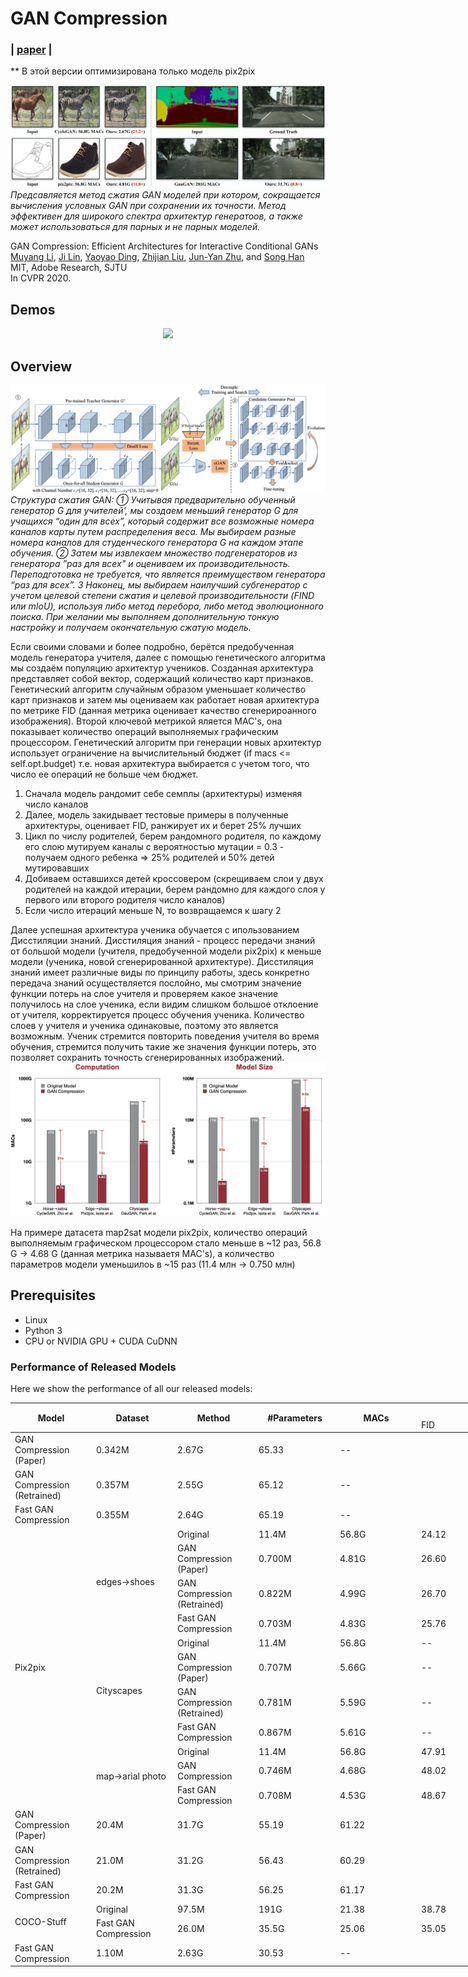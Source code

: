 # GAN Compression
### | [paper](https://arxiv.org/abs/2003.08936) |

** В этой версии оптимизирована только модель pix2pix

![teaser](imgs/teaser.png)
*Предсавляется метод сжатия GAN моделей при котором, сокращается вычисления условных GAN при сохранении их точности. Метод эффективен для широкого спектра архитектур генератоов, а также может использоваться для парных и не парных моделей.*

GAN Compression: Efficient Architectures for Interactive Conditional GANs<br>
[Muyang Li](https://lmxyy.me/), [Ji Lin](http://linji.me/), [Yaoyao Ding](https://yaoyaoding.com/), [Zhijian Liu](http://zhijianliu.com/), [Jun-Yan Zhu](https://www.cs.cmu.edu/~junyanz/), and [Song Han](https://songhan.mit.edu/)<br>
MIT, Adobe Research, SJTU<br>
In CVPR 2020.  

## Demos
<p align="center">
  <img src="imgs/demo_xavier.gif" width=600>
</p>

## Overview

![overview](imgs/overview.png)*Структура сжатия GAN: ① Учитывая предварительно обученный генератор G для учителей', мы создаем меньший генератор G для учащихся “один для всех”, который содержит все возможные номера каналов карты путем распределения веса. Мы выбираем разные номера каналов для студенческого генератора G на каждом этапе обучения. ② Затем мы извлекаем множество подгенераторов из генератора ”раз для всех" и оцениваем их производительность. Переподготовка не требуется, что является преимуществом генератора “раз для всех”. 3 Наконец, мы выбираем наилучший субгенератор с учетом целевой степени сжатия и целевой производительности (FIND или mIoU), используя либо метод перебора, либо метод эволюционного поиска. При желании мы выполняем дополнительную тонкую настройку и получаем окончательную сжатую модель.*

Если своими словами и более подробно, берётся предобученная модель генератора учителя, далее с помощью генетического алгоритма мы создаём популяцию архитектур учеников. Созданная архитектура представляет собой вектор, содержащий количество карт признаков. Генетический алгоритм случайным образом уменьшает количество карт признаков и затем мы оцениваем как работает новая архитектура по метрике FID (данная метрика оценивает качество сгенерироанного изображения). Второй ключевой метрикой яляется MAC's, она показывает количество операций выполняемых графическим процессором. Генетический алгоритм при генерации новых архитектур использует ограничение на вычислительный бюджет (if macs <= self.opt.budget) т.е. новая архитектура выбирается с учетом того, что число ее операций не больше чем бюджет. 
1) Сначала модель рандомит себе семплы (архитектуры) изменяя число каналов 
2) Далее, модель закидывает тестовые примеры в полученные архитектуры, оценивает FID, ранжирует их и берет 25% лучших
3) Цикл по числу родителей, берем рандомного родителя, по каждому его слою мутируем каналы с вероятностью мутации = 0.3 - получаем одного ребенка => 25% родителей и 50% детей мутировавших
4) Добиваем оставшихся детей кроссовером (скрещиваем слои у двух родителей на каждой итерации, берем рандомно для каждого слоя у первого или второго родителя число каналов) 
5) Если число итераций меньше N, то возвращаемся к шагу 2

Далее успешная архитектура ученика обучается с ипользованием Дисстиляции знаний. Дисстиляция знаний - процесс передачи знаний от большой модели (учителя, предобученной модели pix2pix) к меньше модели (ученика, новой сгенерированной архитектуре). Дисстиляция знаний имеет различные виды по принципу работы, здесь конкретно передача знаний осуществляется послойно, мы смотрим значение функции потерь на слое учителя и проверяем какое значение получилось на слое ученика, если видим слишком большое отклоение от учителя, корректируется процесс обучения ученика. Количество слоев у учителя и ученика одинаковые, поэтому это является возможным. Ученик стремится повторить поведения учителя во время обучения, стремится получить такие же значения функции потерь, это позволяет сохранить точность сгенерированных изображений.
![performance](imgs/performance.jpeg)

На примере датасета map2sat модели pix2pix, количество операций выполняемым графическом процессором стало меньше в ~12 раз, 56.8 G -> 4.68 G (данная метрика называетя MAC's), а количество параметров модели уменьшилоь в ~15 раз (11.4 млн -> 0.750 млн) 

## Prerequisites

* Linux
* Python 3
* CPU or NVIDIA GPU + CUDA CuDNN

### Performance of Released Models

Here we show the performance of all our released models:

<table style="undefined;table-layout: fixed; width: 868px">
<colgroup>
<col style="width: 130px">
<col style="width: 130px">
<col style="width: 130px">
<col style="width: 130px">
<col style="width: 130px">
<col style="width: 109px">
<col style="width: 109px">
</colgroup>
<thead>
  <tr>
    <th rowspan="2">Model</th>
    <th rowspan="2">Dataset</th>
    <th rowspan="2">Method</th>
    <th rowspan="2">#Parameters</th>
    <th rowspan="2">MACs</th>
    <th colspan="2">Metric</th>
  </tr>
  <tr>
    <td>FID</td>
    <td>mIoU</td>
  </tr>
</thead>
<tbody>
  <tr>
    <td>GAN Compression (Paper)</td>
    <td>0.342M</td>
    <td>2.67G</td>
    <td>65.33</td>
    <td>--</td>
  </tr>
  <tr>
    <td>GAN Compression (Retrained)</td>
    <td>0.357M</td>
    <td>2.55G</td>
    <td>65.12</td>
    <td>--</td>
  </tr>
  <tr>
    <td>Fast GAN Compression</td>
    <td>0.355M</td>
    <td>2.64G</td>
    <td>65.19</td>
    <td>--</td>
  </tr>
  <tr>
    <td rowspan="11">Pix2pix</td>
    <td rowspan="4">edges→shoes</td>
    <td>Original</td>
    <td>11.4M</td>
    <td>56.8G</td>
    <td>24.12</td>
    <td>--</td>
  </tr>
  <tr>
    <td>GAN Compression (Paper)</td>
    <td>0.700M</td>
    <td>4.81G</td>
    <td>26.60</td>
    <td>--</td>
  </tr>
  <tr>
    <td>GAN Compression (Retrained)</td>
    <td>0.822M</td>
    <td>4.99G</td>
    <td>26.70</td>
    <td>--</td>
  </tr>
  <tr>
    <td>Fast GAN Compression</td>
    <td>0.703M</td>
    <td>4.83G</td>
    <td>25.76</td>
    <td>--</td>
  </tr>
  <tr>
    <td rowspan="4">Cityscapes</td>
    <td>Original</td>
    <td>11.4M</td>
    <td>56.8G</td>
    <td>--</td>
    <td>42.06</td>
  </tr>
  <tr>
    <td>GAN Compression (Paper)</td>
    <td>0.707M</td>
    <td>5.66G</td>
    <td>--</td>
    <td>40.77</td>
  </tr>
  <tr>
    <td>GAN Compression (Retrained)</td>
    <td>0.781M</td>
    <td>5.59G</td>
    <td>--</td>
    <td>38.63</td>
  </tr>
  <tr>
    <td>Fast GAN Compression</td>
    <td>0.867M</td>
    <td>5.61G</td>
    <td>--</td>
    <td>41.71</td>
  </tr>
  <tr>
    <td rowspan="3">map→arial photo<br></td>
    <td>Original</td>
    <td>11.4M</td>
    <td>56.8G</td>
    <td>47.91</td>
    <td>--</td>
  </tr>
  <tr>
    <td>GAN Compression</td>
    <td>0.746M</td>
    <td>4.68G</td>
    <td>48.02</td>
    <td>--</td>
  </tr>
  <tr>
    <td>Fast GAN Compression</td>
    <td>0.708M</td>
    <td>4.53G</td>
    <td>48.67</td>
    <td>--</td>
  </tr>
  <tr>
    <td>GAN Compression (Paper)</td>
    <td>20.4M</td>
    <td>31.7G</td>
    <td>55.19</td>
    <td>61.22</td>
  </tr>
  <tr>
    <td>GAN Compression (Retrained)</td>
    <td>21.0M</td>
    <td>31.2G</td>
    <td>56.43</td>
    <td>60.29</td>
  </tr>
  <tr>
    <td>Fast GAN Compression</td>
    <td>20.2M</td>
    <td>31.3G</td>
    <td>56.25</td>
    <td>61.17</td>
  </tr>
  <tr>
    <td rowspan="2">COCO-Stuff</td>
    <td>Original</td>
    <td>97.5M</td>
    <td>191G</td>
    <td>21.38</td>
    <td>38.78</td>
  </tr>
  <tr>
    <td>Fast GAN Compression</td>
    <td>26.0M</td>
    <td>35.5G</td>
    <td>25.06</td>
    <td>35.05</td>
  </tr>
  <tr>
    <td>Fast GAN Compression</td>
    <td>1.10M</td>
    <td>2.63G</td>
    <td>30.53</td>
    <td>--</td>
  </tr>
</tbody>
</table>




